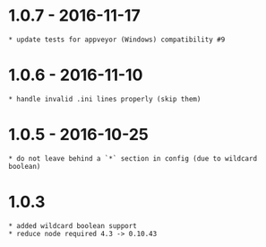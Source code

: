 
# 1.0.7 - 2016-11-17

    * update tests for appveyor (Windows) compatibility #9

# 1.0.6 - 2016-11-10

    * handle invalid .ini lines properly (skip them)

# 1.0.5 - 2016-10-25

    * do not leave behind a `*` section in config (due to wildcard boolean)

# 1.0.3 

    * added wildcard boolean support
    * reduce node required 4.3 -> 0.10.43
